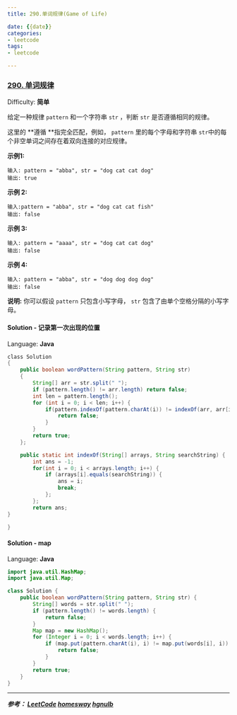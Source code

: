 ```yaml
---
title: 290.单词规律(Game of Life)

date: {{date}}
categories:
- leetcode
tags:
- leetcode

---
```

### [290\. 单词规律](https://leetcode-cn.com/problems/word-pattern/)

Difficulty: **简单**


给定一种规律 `pattern` 和一个字符串 `str` ，判断 `str` 是否遵循相同的规律。

这里的 **遵循 **指完全匹配，例如， `pattern` 里的每个字母和字符串 `str`中的每个非空单词之间存在着双向连接的对应规律。

**示例1:**

```
输入: pattern = "abba", str = "dog cat cat dog"
输出: true
```

**示例 2:**

```
输入:pattern = "abba", str = "dog cat cat fish"
输出: false
```

**示例 3:**

```
输入: pattern = "aaaa", str = "dog cat cat dog"
输出: false
```

**示例 4:**

```
输入: pattern = "abba", str = "dog dog dog dog"
输出: false
```

**说明:**
你可以假设 `pattern` 只包含小写字母， `str` 包含了由单个空格分隔的小写字母。    


#### Solution - 记录第一次出现的位置

Language: **Java**

```java
​class Solution
{
    public boolean wordPattern(String pattern, String str)
    {
        String[] arr = str.split(" ");
        if (pattern.length() != arr.length) return false;
        int len = pattern.length();
        for (int i = 0; i < len; i++) {
            if(pattern.indexOf(pattern.charAt(i)) != indexOf(arr, arr[i])){
                return false;
            }
        }
        return true;
    };

    public static int indexOf(String[] arrays, String searchString) {
        int ans = -1;
        for(int i = 0; i < arrays.length; i++) {
            if (arrays[i].equals(searchString)) {
                ans = i;
                break;
            };
        };
        return ans;
}

}
```

#### Solution - map

Language: **Java**

```java
​import java.util.HashMap;
import java.util.Map;

class Solution {
    public boolean wordPattern(String pattern, String str) {
        String[] words = str.split(" ");
        if (pattern.length() != words.length) {
            return false;
        }
        Map map = new HashMap();
        for (Integer i = 0; i < words.length; i++) {
            if (map.put(pattern.charAt(i), i) != map.put(words[i], i)) {
                return false;
            }
        }
        return true;
    }
}
```
---
***参考：
[LeetCode](https://leetcode-cn.com/problems/game-of-life/)
[homesway](https://leetcode-cn.com/problems/word-pattern/solution/yong-mapde-du-shi-zha-zha-zhi-jie-yong-indexofshi-/)
[hgnulb](https://www.cnblogs.com/hgnulb/p/11019884.html)***
